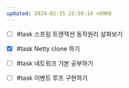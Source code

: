 ```yaml
---
updated: 2024-02-15 21:59:14 +0900
---
```


- [ ] #task 스프링 트랜잭션 동작원리 살펴보기
- [x] #task Netty clone 하기
- [ ] #task 네트워크 기본 공부하기
- [ ] #task 이벤트 루프 구현하기

